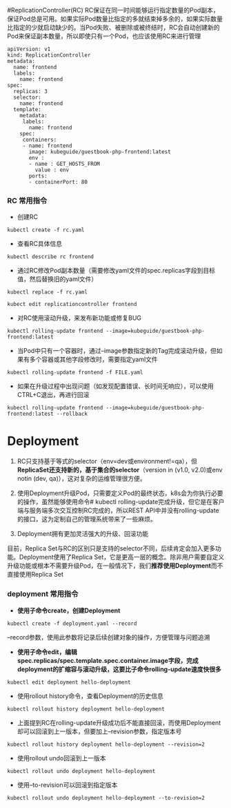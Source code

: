 #ReplicationController(RC)
RC保证在同一时间能够运行指定数量的Pod副本，保证Pod总是可用。如果实际Pod数量比指定的多就结束掉多余的，如果实际数量比指定的少就启动缺少的。当Pod失败、被删除或被终结时，RC会自动创建新的Pod来保证副本数量，所以即使只有一个Pod，也应该使用RC来进行管理

    apiVersion: v1
    kind: ReplicationController
    metadata:
      name: frontend
      labels:
        name: frontend
    spec:
      replicas: 3
      selector:
        name: frontend
      template:
        metadata:
         labels:
           name: frontend
        spec:
         containers:
         - name: frontend
           image: kubeguide/guestbook-php-frontend:latest
           env :
           - name : GET_HOSTS_FROM
             value : env
           ports:
           - containerPort: 80

### RC 常用指令
* 创建RC  

`kubectl create -f rc.yaml`

* 查看RC具体信息  

`kubectl describe rc frontend`

* 通过RC修改Pod副本数量（需要修改yaml文件的spec.replicas字段到目标值，然后替换旧的yaml文件）  

`kubectl replace -f rc.yaml`  

`kubect edit replicationcontroller frontend`

* 对RC使用滚动升级，来发布新功能或修复BUG  

`kubectl rolling-update frontend --image=kubeguide/guestbook-php-frontend:latest`

* 当Pod中只有一个容器时，通过–image参数指定新的Tag完成滚动升级，但如果有多个容器或其他字段修改时，需要指定yaml文件  

`kubectl rolling-update frontend -f FILE.yaml`

* 如果在升级过程中出现问题（如发现配置错误、长时间无响应），可以使用CTRL+C退出，再进行回滚   

`kubectl rolling-update frontend --image=kubeguide/guestbook-php-frontend:latest --rollback`




# Deployment 
1. RC只支持基于等式的selector（env=dev或environment!=qa），但**ReplicaSet还支持新的，基于集合的selector**（version in (v1.0, v2.0)或env notin (dev, qa)），这对复杂的运维管理很方便。

1. 使用Deployment升级Pod，只需要定义Pod的最终状态，k8s会为你执行必要的操作，虽然能够使用命令# kubectl rolling-update完成升级，但它是在客户端与服务端多次交互控制RC完成的，所以REST API中并没有rolling-update的接口，这为定制自己的管理系统带来了一些麻烦。

1. Deployment拥有更加灵活强大的升级、回滚功能

目前，Replica Set与RC的区别只是支持的selector不同，后续肯定会加入更多功能。Deployment使用了Replica Set，它是更高一层的概念。除非用户需要自定义升级功能或根本不需要升级Pod，在一般情况下，我们**推荐使用Deployment**而不直接使用Replica Set

### deployment 常用指令
* **使用子命令create，创建Deployment**  

`kubectl create -f deployment.yaml --record`  

–record参数，使用此参数将记录后续创建对象的操作，方便管理与问题追溯

* **使用子命令edit，编辑spec.replicas/spec.template.spec.container.image字段，完成deployment的扩缩容与滚动升级，这要比子命令rolling-update速度快很多**  

`kubectl edit deployment hello-deployment`

* 使用rollout history命令，查看Deployment的历史信息  

`kubectl rollout history deployment hello-deployment`

* 上面提到RC在rolling-update升级成功后不能直接回滚，而使用Deployment却可以回滚到上一版本，但要加上–revision参数，指定版本号
  
`kubectl rollout history deployment hello-deployment --revision=2`

* 使用rollout undo回滚到上一版本  

`kubectl rollout undo deployment hello-deployment`

* 使用–to-revision可以回滚到指定版本  

`kubectl rollout undo deployment hello-deployment --to-revision=2`


